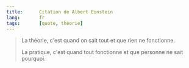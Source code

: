 ```yaml
---
title:      Citation de Albert Einstein
lang:       fr
tags:       [quote, théorie]
---
```


> La théorie, c'est quand on sait tout et que rien ne fonctionne.
>
> La pratique, c'est quand tout fonctionne et que personne ne sait pourquoi.
